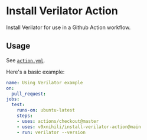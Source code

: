 # Install Verilator Action

Install Verilator for use in a Github Action workflow.

## Usage

See [`action.yml`](./action.yaml).

Here's a basic example:

```yaml
name: Using Verilator example
on:
  pull_request:
jobs:
  test:
    runs-on: ubuntu-latest
    steps:
    - uses: actions/checkout@master
    - uses: v0xnihili/install-verilator-action@main
    - run: verilator --version
```
